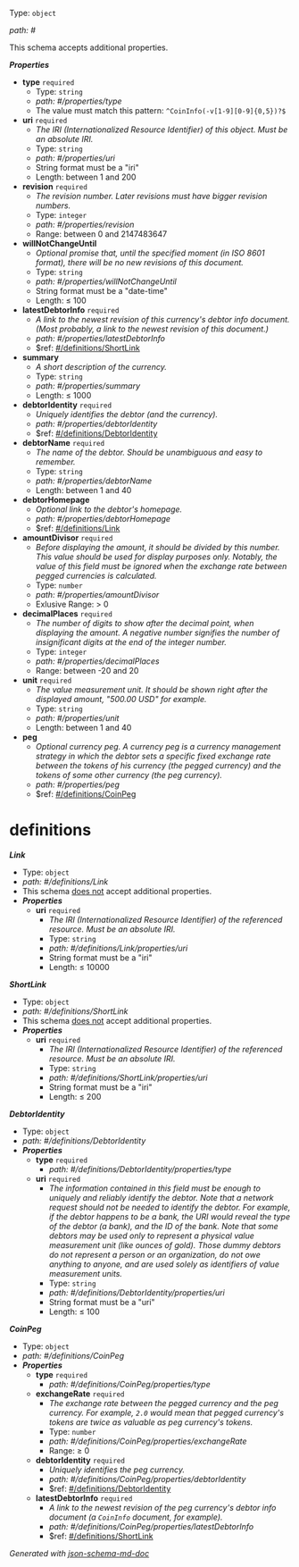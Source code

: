 Type: `object`

<i id="#">path: #</i>

This schema accepts additional properties.

**_Properties_**

 - <b id="#/properties/type">type</b> `required`
	 - Type: `string`
	 - <i id="#/properties/type">path: #/properties/type</i>
	 - The value must match this pattern: `^CoinInfo(-v[1-9][0-9]{0,5})?$`
 - <b id="#/properties/uri">uri</b> `required`
	 - _The IRI (Internationalized Resource Identifier) of this object. Must be an absolute IRI._
	 - Type: `string`
	 - <i id="#/properties/uri">path: #/properties/uri</i>
	 - String format must be a "iri"
	 - Length: between 1 and 200
 - <b id="#/properties/revision">revision</b> `required`
	 - _The revision number. Later revisions must have bigger revision numbers._
	 - Type: `integer`
	 - <i id="#/properties/revision">path: #/properties/revision</i>
	 - Range: between 0 and 2147483647
 - <b id="#/properties/willNotChangeUntil">willNotChangeUntil</b>
	 - _Optional promise that, until the specified moment (in ISO 8601 format), there will be no new revisions of this document._
	 - Type: `string`
	 - <i id="#/properties/willNotChangeUntil">path: #/properties/willNotChangeUntil</i>
	 - String format must be a "date-time"
	 - Length:  &le; 100
 - <b id="#/properties/latestDebtorInfo">latestDebtorInfo</b> `required`
	 - _A link to the newest revision of this currency's debtor info document. (Most probably, a link to the newest revision of this document.)_
	 - <i id="#/properties/latestDebtorInfo">path: #/properties/latestDebtorInfo</i>
	 - &#36;ref: [#/definitions/ShortLink](#/definitions/ShortLink)
 - <b id="#/properties/summary">summary</b>
	 - _A short description of the currency._
	 - Type: `string`
	 - <i id="#/properties/summary">path: #/properties/summary</i>
	 - Length:  &le; 1000
 - <b id="#/properties/debtorIdentity">debtorIdentity</b> `required`
	 - _Uniquely identifies the debtor (and the currency)._
	 - <i id="#/properties/debtorIdentity">path: #/properties/debtorIdentity</i>
	 - &#36;ref: [#/definitions/DebtorIdentity](#/definitions/DebtorIdentity)
 - <b id="#/properties/debtorName">debtorName</b> `required`
	 - _The name of the debtor. Should be unambiguous and easy to remember._
	 - Type: `string`
	 - <i id="#/properties/debtorName">path: #/properties/debtorName</i>
	 - Length: between 1 and 40
 - <b id="#/properties/debtorHomepage">debtorHomepage</b>
	 - _Optional link to the debtor's homepage._
	 - <i id="#/properties/debtorHomepage">path: #/properties/debtorHomepage</i>
	 - &#36;ref: [#/definitions/Link](#/definitions/Link)
 - <b id="#/properties/amountDivisor">amountDivisor</b> `required`
	 - _Before displaying the amount, it should be divided by this number. This value should be used for display purposes only. Notably, the value of this field must be ignored when the exchange rate between pegged currencies is calculated._
	 - Type: `number`
	 - <i id="#/properties/amountDivisor">path: #/properties/amountDivisor</i>
	 - Exlusive Range:  > 0
 - <b id="#/properties/decimalPlaces">decimalPlaces</b> `required`
	 - _The number of digits to show after the decimal point, when displaying the amount. A negative number signifies the number of insignificant digits at the end of the integer number._
	 - Type: `integer`
	 - <i id="#/properties/decimalPlaces">path: #/properties/decimalPlaces</i>
	 - Range: between -20 and 20
 - <b id="#/properties/unit">unit</b> `required`
	 - _The value measurement unit. It should be shown right after the displayed amount, "500.00 USD" for example._
	 - Type: `string`
	 - <i id="#/properties/unit">path: #/properties/unit</i>
	 - Length: between 1 and 40
 - <b id="#/properties/peg">peg</b>
	 - _Optional currency peg. A currency peg is a currency management strategy in which the debtor sets a specific fixed exchange rate between the tokens of his currency (the pegged currency) and the tokens of some other currency (the peg currency)._
	 - <i id="#/properties/peg">path: #/properties/peg</i>
	 - &#36;ref: [#/definitions/CoinPeg](#/definitions/CoinPeg)
# definitions

**_Link_**

 - Type: `object`
 - <i id="#/definitions/Link">path: #/definitions/Link</i>
 - This schema <u>does not</u> accept additional properties.
 - **_Properties_**
	 - <b id="#/definitions/Link/properties/uri">uri</b> `required`
		 - _The IRI (Internationalized Resource Identifier) of the referenced resource. Must be an absolute IRI._
		 - Type: `string`
		 - <i id="#/definitions/Link/properties/uri">path: #/definitions/Link/properties/uri</i>
		 - String format must be a "iri"
		 - Length:  &le; 10000


**_ShortLink_**

 - Type: `object`
 - <i id="#/definitions/ShortLink">path: #/definitions/ShortLink</i>
 - This schema <u>does not</u> accept additional properties.
 - **_Properties_**
	 - <b id="#/definitions/ShortLink/properties/uri">uri</b> `required`
		 - _The IRI (Internationalized Resource Identifier) of the referenced resource. Must be an absolute IRI._
		 - Type: `string`
		 - <i id="#/definitions/ShortLink/properties/uri">path: #/definitions/ShortLink/properties/uri</i>
		 - String format must be a "iri"
		 - Length:  &le; 200


**_DebtorIdentity_**

 - Type: `object`
 - <i id="#/definitions/DebtorIdentity">path: #/definitions/DebtorIdentity</i>
 - **_Properties_**
	 - <b id="#/definitions/DebtorIdentity/properties/type">type</b> `required`
		 - <i id="#/definitions/DebtorIdentity/properties/type">path: #/definitions/DebtorIdentity/properties/type</i>
	 - <b id="#/definitions/DebtorIdentity/properties/uri">uri</b> `required`
		 - _The information contained in this field must be enough to uniquely and reliably identify the debtor. Note that a network request should not be needed to identify the debtor. For example, if the debtor happens to be a bank, the URI would reveal the type of the debtor (a bank), and the ID of the bank. Note that some debtors may be used only to represent a physical value measurement unit (like ounces of gold). Those dummy debtors do not represent a person or an organization, do not owe anything to anyone, and are used solely as identifiers of value measurement units._
		 - Type: `string`
		 - <i id="#/definitions/DebtorIdentity/properties/uri">path: #/definitions/DebtorIdentity/properties/uri</i>
		 - String format must be a "uri"
		 - Length:  &le; 100


**_CoinPeg_**

 - Type: `object`
 - <i id="#/definitions/CoinPeg">path: #/definitions/CoinPeg</i>
 - **_Properties_**
	 - <b id="#/definitions/CoinPeg/properties/type">type</b> `required`
		 - <i id="#/definitions/CoinPeg/properties/type">path: #/definitions/CoinPeg/properties/type</i>
	 - <b id="#/definitions/CoinPeg/properties/exchangeRate">exchangeRate</b> `required`
		 - _The exchange rate between the pegged currency and the peg currency. For example, `2.0` would mean that pegged currency's tokens are twice as valuable as peg currency's tokens._
		 - Type: `number`
		 - <i id="#/definitions/CoinPeg/properties/exchangeRate">path: #/definitions/CoinPeg/properties/exchangeRate</i>
		 - Range:  &ge; 0
	 - <b id="#/definitions/CoinPeg/properties/debtorIdentity">debtorIdentity</b> `required`
		 - _Uniquely identifies the peg currency._
		 - <i id="#/definitions/CoinPeg/properties/debtorIdentity">path: #/definitions/CoinPeg/properties/debtorIdentity</i>
		 - &#36;ref: [#/definitions/DebtorIdentity](#/definitions/DebtorIdentity)
	 - <b id="#/definitions/CoinPeg/properties/latestDebtorInfo">latestDebtorInfo</b> `required`
		 - _A link to the newest revision of the peg currency's debtor info document (a `CoinInfo` document, for example)._
		 - <i id="#/definitions/CoinPeg/properties/latestDebtorInfo">path: #/definitions/CoinPeg/properties/latestDebtorInfo</i>
		 - &#36;ref: [#/definitions/ShortLink](#/definitions/ShortLink)



_Generated with [json-schema-md-doc](https://brianwendt.github.io/json-schema-md-doc/)_